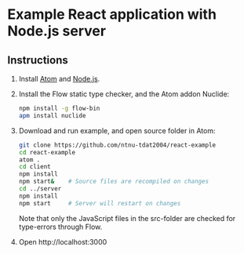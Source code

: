 # Example React application with Node.js server

## Instructions
1. Install [Atom](https://atom.io/) and [Node.js](https://nodejs.org/en/).
2. Install the Flow static type checker, and the Atom addon Nuclide:
    ```sh
    npm install -g flow-bin
    apm install nuclide
    ```
3. Download and run example, and open source folder in Atom:
    ```sh
    git clone https://github.com/ntnu-tdat2004/react-example
    cd react-example
    atom .
    cd client
    npm install
    npm start&    # Source files are recompiled on changes
    cd ../server
    npm install
    npm start     # Server will restart on changes
    ```
    Note that only the JavaScript files in the src-folder are checked for type-errors through Flow.

4. Open http://localhost:3000
